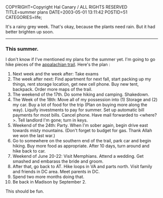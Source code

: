 COPYRIGHT=Copyright Hal Canary / ALL RIGHTS RESERVED
TITLE=summer plans
DATE=2003-05-01 13:11:42
POSTID=51
CATEGORIES=life;

It's a rainy grey week. That's okay, because the plants need rain. But it had better brighten up soon.

* * *

### This summer.

I don't know if I've mentioned my plans for the summer yet. I'm going to go hike pieces of the [appalachian trail](http://www.appalachiantrail.org/). Here's the plan :

1.  Next week and the week after: Take exams
2.  The week after next: Find apartment for next fall, start packing up my things, rent storage location, get new cell phone. Buy new tent, backpack. Order more maps of the trail.
3.  The weekend of the 17th. Do some hiking and camping. Shakedown.
4.  The Week of the 18th: Move all of my possession into (1) Storage and (2) my car. Buy a lot of food for the trip (Plan on buying more along the way). Liquify investments to pay for summer. Set up automatic bill payments for most bills. Cancel phone. Have mail forwarded to <where?>. Tell landlord I'm gone; turn in keys.
5.  Weekend of the 24th: Party. When I'm sober again, begin drive east towards misty mountains. (Don't forget to budget for gas. Thank Allah we won the last war.)
6.  Go to somewhere on the southern end of the trail, park car and begin hiking. Buy more food as appropriate. After 10 days, turn around and hike back to car.
7.  Weekend of June 20-22: Visit Memphians. Attend a wedding. Get smashed and embarass the bride and groom.
8.  After that, go back to AT. Hike loops in VA and parts north. Visit family and friends in DC area. Meet parents in DC.
9.  Spend two more months doing that.
10.  Be back in Madison by September 2.

This should be fun.
